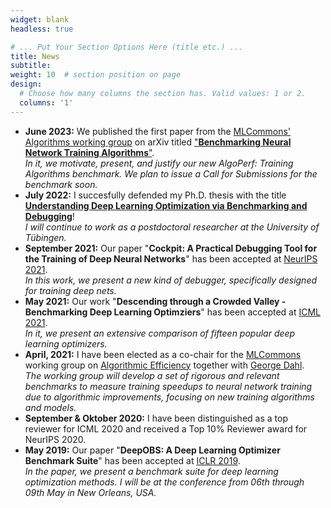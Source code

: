 ```yaml
---
widget: blank
headless: true

# ... Put Your Section Options Here (title etc.) ...
title: News
subtitle:
weight: 10  # section position on page
design:
  # Choose how many columns the section has. Valid values: 1 or 2.
  columns: '1'
---
```


- **June 2023:** We published the first paper from the [MLCommons' Algorithms working group](https://mlcommons.org/en/groups/research-algorithms/) on arXiv titled ["**Benchmarking Neural Network Training Algorithms**"](https://arxiv.org/abs/2306.07179).
  </br>*In it, we motivate, present, and justify our new AlgoPerf: Training Algorithms benchmark. We plan to issue a Call for Submissions for the benchmark soon.*
- **July 2022:** I succesfully defended my Ph.D. thesis with the title [**Understanding Deep Learning Optimization via Benchmarking and Debugging**](https://publikationen.uni-tuebingen.de/xmlui/handle/10900/131710)!
  </br>*I will continue to work as a postdoctoral researcher at the University of Tübingen.*
- **September 2021:** Our paper "**Cockpit: A Practical Debugging Tool for the Training of Deep Neural Networks**" has been accepted at [NeurIPS 2021](https://nips.cc/Conferences/2021/).
  </br>*In this work, we present a new kind of debugger, specifically designed for training deep nets.*
- **May 2021:** Our work "**Descending through a Crowded Valley - Benchmarking Deep Learning Optimziers**" has been accepted at [ICML 2021](https://icml.cc/Conferences/2021).
  </br>*In it, we present an extensive comparison of fifteen popular deep learning optimizers.*
- **April, 2021:** I have been elected as a co-chair for the [MLCommons](https://mlcommons.org/en/) working group on [Algorithmic Efficiency](https://mlcommons.org/en/groups/research-algorithms/) together with [George Dahl](https://www.cs.toronto.edu/~gdahl/).
  </br>*The working group will develop a set of rigorous and relevant benchmarks to measure training speedups to neural network training due to algorithmic improvements, focusing on new training algorithms and models.*
- **September & Oktober 2020:** I have been distinguished as a top reviewer for ICML 2020 and received a Top 10% Reviewer award for NeurIPS 2020.
- **May 2019:** Our paper "**DeepOBS: A Deep Learning Optimizer Benchmark Suite**" has been accepted at [ICLR 2019](https://iclr.cc/Conferences/2019).
  </br>*In the paper, we present a benchmark suite for deep learning optimization methods. I will be at the conference from 06th through 09th May in New Orleans, USA.*

